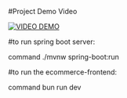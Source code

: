 #Project Demo Video

[![VIDEO DEMO](https://img.youtube.com/vi/N7YQ80160FM)]([https://www.youtube.com/watch?v=N7YQ80160FM](https://youtu.be/N7YQ80160FM))



#to run spring boot server:

command      ./mvnw spring-boot:run

#to run the ecommerce-frontend:

command      bun run dev
